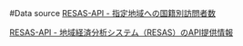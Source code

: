 #Data source
[RESAS-API - 指定地域への国籍別訪問者数](https://opendata.resas-portal.go.jp/docs/api/v1-rc.1/tourism/foreigners/forFrom.html)

[RESAS-API - 地域経済分析システム（RESAS）のAPI提供情報](https://opendata.resas-portal.go.jp/)
